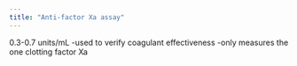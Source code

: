```yaml
---
title: "Anti-factor Xa assay"
---
```

0.3-0.7 units/mL
-used to verify coagulant effectiveness
-only measures the one clotting factor Xa

